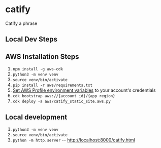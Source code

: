 # catify
Catify a phrase

## Local Dev Steps


## AWS Installation Steps
1. `npm install -g aws-cdk`
1. `python3 -m venv venv`
1. `source venv/bin/activate`
1. `pip install -r aws/requirements.txt`
1. [Set AWS Profile environment variables](https://docs.aws.amazon.com/cli/latest/userguide/cli-configure-envvars.html) to your account's credentials
1. `cdk bootstrap aws://{account id}/{app region}`
1. `cdk deploy -a aws/catify_static_site.aws.py`

## Local development
1. `python3 -m venv venv`
1. `source venv/bin/activate`
1. `python -m http.server` -- [http://localhost:8000/catify.html](http://localhost:8000/catify.html)

